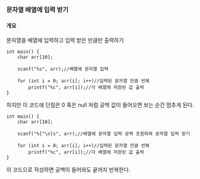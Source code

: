 ### 문자열 배열에 입력 받기

#### 개요
문자열을 배열에 입력하고 입력 받은 만큼만 출력하기

```
int main() {
	char arr[10];

	scanf("%s", arr);//배열에 문자열 입력

	for (int i = 0; arr[i]; i++)//입력된 문자열 만큼 반복
		printf("%c", arr[i]);//각 배열에 저장된 값 출력
}
```
하지만 이 코드에 단점은 0 혹은 null 처럼 공백 값이 들어오면 보는 순간 멈추게 된다.

```
int main() {
	char arr[10];

	scanf("%[^\n]s", arr);//배열에 문자열 입력 공백 포함하여 문자열 입력 받기

	for (int i = 0; arr[i]; i++)//입력된 문자열 만큼 반복
		printf("%c", arr[i]);//각 배열에 저장된 값 출력
}
```
이 코드으로 작성하면 공백이 들어와도 끝까지 반복한다.
